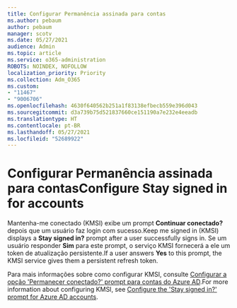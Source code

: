 ```yaml
---
title: Configurar Permanência assinada para contas
ms.author: pebaum
author: pebaum
manager: scotv
ms.date: 05/27/2021
audience: Admin
ms.topic: article
ms.service: o365-administration
ROBOTS: NOINDEX, NOFOLLOW
localization_priority: Priority
ms.collection: Adm_O365
ms.custom:
- "11467"
- "9006706"
ms.openlocfilehash: 4630f640562b251a1f83138efbecb559e396d043
ms.sourcegitcommit: d3a739b75d521837660ce151190a7e232e4eeadb
ms.translationtype: HT
ms.contentlocale: pt-BR
ms.lasthandoff: 05/27/2021
ms.locfileid: "52689922"
---
```

# <a name="configure-stay-signed-in-for-accounts"></a><span data-ttu-id="6af09-102">Configurar Permanência assinada para contas</span><span class="sxs-lookup"><span data-stu-id="6af09-102">Configure Stay signed in for accounts</span></span>

<span data-ttu-id="6af09-103">Mantenha-me conectado (KMSI) exibe um prompt **Continuar conectado?** depois que um usuário faz login com sucesso.</span><span class="sxs-lookup"><span data-stu-id="6af09-103">Keep me signed in (KMSI) displays a **Stay signed in?** prompt after a user successfully signs in.</span></span> <span data-ttu-id="6af09-104">Se um usuário responder **Sim** para este prompt, o serviço KMSI fornecerá a ele um token de atualização persistente.</span><span class="sxs-lookup"><span data-stu-id="6af09-104">If a user answers **Yes** to this prompt, the KMSI service gives them a persistent refresh token.</span></span> 

<span data-ttu-id="6af09-105">Para mais informações sobre como configurar KMSI, consulte [Configurar a opção 'Permanecer conectado?' prompt para contas do Azure AD](/azure/active-directory/fundamentals/keep-me-signed-in).</span><span class="sxs-lookup"><span data-stu-id="6af09-105">For more information about configuring KMSI, see [Configure the 'Stay signed in?' prompt for Azure AD accounts](/azure/active-directory/fundamentals/keep-me-signed-in).</span></span>